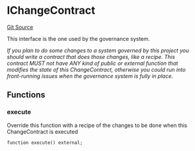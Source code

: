 # IChangeContract

[Git Source](https://github.com/rsksmart/builder-incentives-sc/blob/174ae96f1afdc2654f974f27dfaff3cb0c9d7454/src/interfaces/IChangeContract.sol)

This interface is the one used by the governance system.

_If you plan to do some changes to a system governed by this project you should write a contract that does those
changes, like a recipe. This contract MUST not have ANY kind of public or external function that modifies the state of
this ChangeContract, otherwise you could run into front-running issues when the governance system is fully in place._

## Functions

### execute

Override this function with a recipe of the changes to be done when this ChangeContract is executed

```solidity
function execute() external;
```
